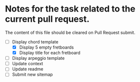 # Notes for the task related to the current pull request.

The content of this file should be cleared on Pull Request submit.

- [ ] Display chord template
  - [x] Display 5 empty fretboards
  - [x] Display title for each fretboard
- [ ] Display arpeggio template
- [ ] Update context
- [ ] Update readme
- [ ] Submit new sitemap